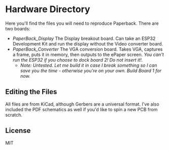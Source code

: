# Hardware Directory

Here you'll find the files you will need to reproduce Paperback.  There are two boards:

* *PaperBack_Display* The Display breakout board.  Can take an ESP32 Development Kit and run the display without the Video converter board.
* *PaperBack_Converter* The VGA conversion board.  Takes VGA, captures a frame, puts it in memory, then outputs to the ePaper screen.  _You can't run the ESP32 if you choose to dock board 2! Do not insert it!_.  
   * *Note: Untested.  Let me build it in case I break something so I can save you the time - otherwise you're on your own.  Build Board 1 for now.*

## Editing the Files

All files are from KiCad, although Gerbers are a universal format.  I've also included the PDF schematics as well if you'd like to spin a new PCB from scratch.

## License

MIT
